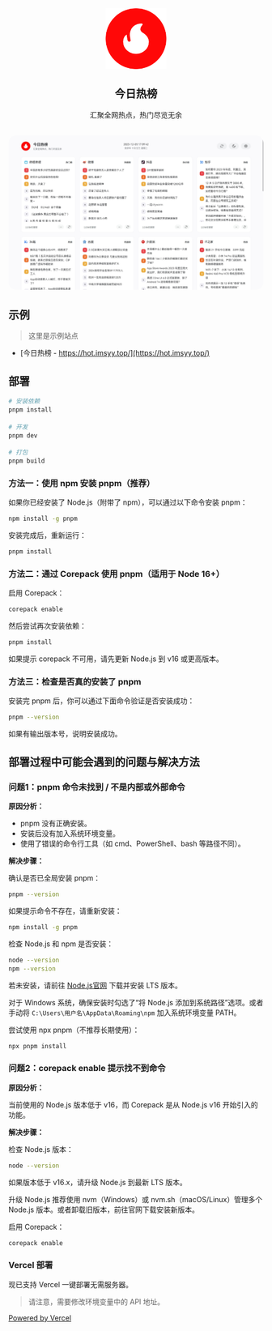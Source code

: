 <div align="center">
<img alt="logo" height="120" src="./public/favicon.png" width="120"/>
<h2>今日热榜</h2>
<p>汇聚全网热点，热门尽览无余</p>
<br />
<img src="./screenshots/main.jpg" style="border-radius: 16px" />
</div>

## 示例

> 这里是示例站点

- [今日热榜 - https://hot.imsyy.top/](https://hot.imsyy.top/)

## 部署

```bash
# 安装依赖
pnpm install

# 开发
pnpm dev

# 打包
pnpm build
```

### 方法一：使用 npm 安装 pnpm（推荐）

如果你已经安装了 Node.js（附带了 npm），可以通过以下命令安装 pnpm：
```bash
npm install -g pnpm
```
安装完成后，重新运行：
```bash
pnpm install
```

### 方法二：通过 Corepack 使用 pnpm（适用于 Node 16+）

启用 Corepack：
```bash
corepack enable
```
然后尝试再次安装依赖：
```bash
pnpm install
```
如果提示 corepack 不可用，请先更新 Node.js 到 v16 或更高版本。

### 方法三：检查是否真的安装了 pnpm

安装完 pnpm 后，你可以通过下面命令验证是否安装成功：
```bash
pnpm --version
```
如果有输出版本号，说明安装成功。

## 部署过程中可能会遇到的问题与解决方法

### 问题1：pnpm 命令未找到 / 不是内部或外部命令

**原因分析：**

- pnpm 没有正确安装。
- 安装后没有加入系统环境变量。
- 使用了错误的命令行工具（如 cmd、PowerShell、bash 等路径不同）。

**解决步骤：**

确认是否已全局安装 pnpm：
```bash
pnpm --version
```
如果提示命令不存在，请重新安装：
```bash
npm install -g pnpm
```

检查 Node.js 和 npm 是否安装：
```bash
node --version
npm --version
```
若未安装，请前往 [Node.js官网](https://nodejs.org/) 下载并安装 LTS 版本。

对于 Windows 系统，确保安装时勾选了“将 Node.js 添加到系统路径”选项。或者手动将 `C:\Users\用户名\AppData\Roaming\npm` 加入系统环境变量 PATH。

尝试使用 npx pnpm（不推荐长期使用）：
```bash
npx pnpm install
```

### 问题2：corepack enable 提示找不到命令

**原因分析：**

当前使用的 Node.js 版本低于 v16，而 Corepack 是从 Node.js v16 开始引入的功能。

**解决步骤：**

检查 Node.js 版本：
```bash
node --version
```
如果版本低于 v16.x，请升级 Node.js 到最新 LTS 版本。

升级 Node.js 推荐使用 nvm（Windows）或 nvm.sh（macOS/Linux）管理多个 Node.js 版本。或者卸载旧版本，前往官网下载安装新版本。

启用 Corepack：
```bash
corepack enable
```

### Vercel 部署

现已支持 Vercel 一键部署无需服务器。

> 请注意，需要修改环境变量中的 API 地址。

[Powered by Vercel](./public/ico/powered-by-vercel.svg)
<!--梁展毓-->